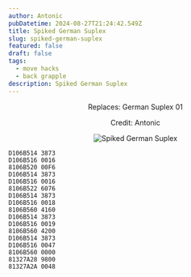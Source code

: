 ```yaml
---
author: Antonic
pubDatetime: 2024-08-27T21:24:42.549Z
title: Spiked German Suplex
slug: spiked-german-suplex
featured: false
draft: false
tags:
  - move hacks
  - back grapple
description: Spiked German Suplex
---
```

<center>
Replaces: German Suplex 01 <p>
Credit: Antonic

![Spiked German Suplex](/assets/spiked-german-suplex.gif)
</center>

```text
D106B514 3873
D106B516 0016
8106B520 00F6
D106B514 3873
D106B516 0016
8106B522 6076
D106B514 3873
D106B516 0018
8106B560 4160
D106B514 3873
D106B516 0019
8106B560 4200
D106B514 3873
D106B516 0047
8106B560 0000
81327A28 9800
81327A2A 0048
```
